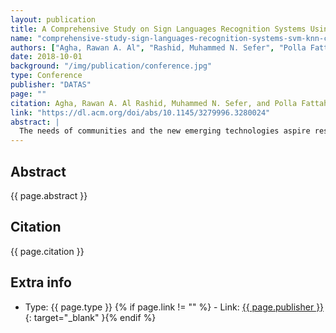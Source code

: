 ```yaml
---
layout: publication
title: A Comprehensive Study on Sign Languages Recognition Systems Using (SVM, KNN, CNN and ANN)
name: "comprehensive-study-sign-languages-recognition-systems-svm-knn-cnn-ann"
authors: ["Agha, Rawan A. Al", "Rashid, Muhammed N. Sefer", "Polla Fattah"]
date: 2018-10-01
background: "/img/publication/conference.jpg"
type: Conference
publisher: "DATAS"
page: ""
citation: Agha, Rawan A. Al Rashid, Muhammed N. Sefer, and Polla Fattah. 'A comprehensive study on sign languages recognition systems using (SVM, KNN, CNN and ANN).' In Proceedings of the First International Conference on Data Science, E-learning and Information Systems, pp. 1-6. 2018.
link: "https://dl.acm.org/doi/abs/10.1145/3279996.3280024"
abstract: |
  The needs of communities and the new emerging technologies aspire researchers to come up with new and innovative ways to fulfil these needs. Sign languages are said to be a visual language that is used by the deaf community. Undoubtedly, there is a communication difficulty between the hearing-impaired people and the hearing community. To overcome this impediment between the two communities, various approaches were conducted to develop sign language recognition systems. An evaluation between some of these recent technologies is crucial to compare their methodologies and accuracy of their results. Therefore, this paper provides a comprehensive study on the different approaches and techniques used to develop a sign language study. On systems that were developed based on support vector machine (SVM), K-nearest neighbours (KNN) classifier, deep convolutional neural networks (CNN) and artificial neural networks (ANN).
---
```


## Abstract

{{ page.abstract }}

## Citation

{{ page.citation }}

## Extra info

- Type: {{ page.type }}
{% if page.link != "" %} - Link: [ {{ page.publisher }} ]({{page.link}}){: target="\_blank" }{% endif %}
